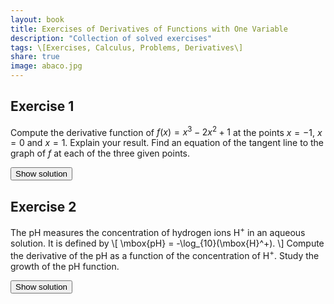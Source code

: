 ```yaml
---
layout: book
title: Exercises of Derivatives of Functions with One Variable
description: "Collection of solved exercises"
tags: \[Exercises, Calculus, Problems, Derivatives\]
share: true
image: abaco.jpg
---
```


## Exercise 1
Compute the derivative function of $f(x)=x^3-2x^2+1$ at the points $x=-1$, $x=0$ and $x=1$. Explain your result.
Find an equation of the tangent line to the graph of $f$ at each of the three given points.

<div><button class="solution">Show solution</button></div>
<div id="solution" style="display: none">
$f'(-1)=7$, $f'(0)=0$ y $f'(1)=-1$.<br>
Tangent line at $x=-1$: $y=-2+7(x+1)$.<br>
Tangent line at $x=0$: $y=1$.<br>
Tangent line at $x=1$: $y=-(x-1)$.
</div>

## Exercise 2
The pH measures the concentration of hydrogen ions H$^+$ in an aqueous solution. It is defined by
\\[
\mbox{pH} = -\log_{10}(\mbox{H}^+).
\\]
Compute the derivative of the pH as a function of the concentration of H$^+$. Study the growth of the pH function.

<div><button class="solution">Show solution</button></div>
<div id="solution" style="display: none">The pH decreases as the concentration of hydrogen ions H$^+$ increase.
</div>
